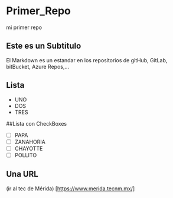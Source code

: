 # Primer_Repo
mi primer repo

## Este es un Subtitulo 
El Markdown es un estandar en los repositorios de gitHub, GitLab, bitBucket, Azure Repos,...

## Lista
- UNO
- DOS 
- TRES 

##Lista con CheckBoxes
- [ ] PAPA
- [ ] ZANAHORIA
- [ ] CHAYOTTE
- [ ] POLLITO

## Una URL 
(ir al tec de Mérida) [https://www.merida.tecnm.mx/]